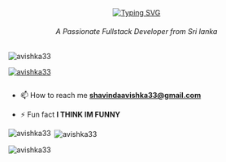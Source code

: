 <div align="center">
<a href="https://youtube.com/c/Nazedev">
    <img
        src="https://readme-typing-svg.herokuapp.com?font=ShadowsIntoLightsize=50&duration=5500&color=f70787&background=FF673200&center=true&vCenter=true&lines=Hello,+I+am+Avishka_Shavinda;Welcome+to+my+GitHub+❄️"
            alt="Typing SVG"
        />
    </a>
</p>
</div>

<h6 align="center">A Passionate Fullstack Developer from Sri lanka</h6>

<p align="left"> <img src="https://komarev.com/ghpvc/?username=avishka33&label=Profile%20views&color=0e75b6&style=flat" alt="avishka33" /> </p>

<p align="left"> <a href="https://github.com/ryo-ma/github-profile-trophy"><img src="https://github-profile-trophy.vercel.app/?username=avishka33" alt="avishka33" /></a> </p>

<p align="left"> <a href="https://twitter.com/" target="blank"><img src="https://img.shields.io/twitter/follow/?logo=twitter&style=for-the-badge" alt="" /></a> </p>

- 📫 How to reach me **shavindaavishka33@gmail.com**

- ⚡ Fun fact **I THINK IM FUNNY**

<p><img align="left" src="https://github-readme-stats.vercel.app/api/top-langs?username=avishka33&show_icons=true&locale=en&layout=compact" alt="avishka33" /></p>

<p>&nbsp;<img align="center" src="https://github-readme-stats.vercel.app/api?username=avishka33&show_icons=true&locale=en" alt="avishka33" /></p>

<p><img align="center" src="https://github-readme-streak-stats.herokuapp.com/?user=avishka33&" alt="avishka33" /></p>
